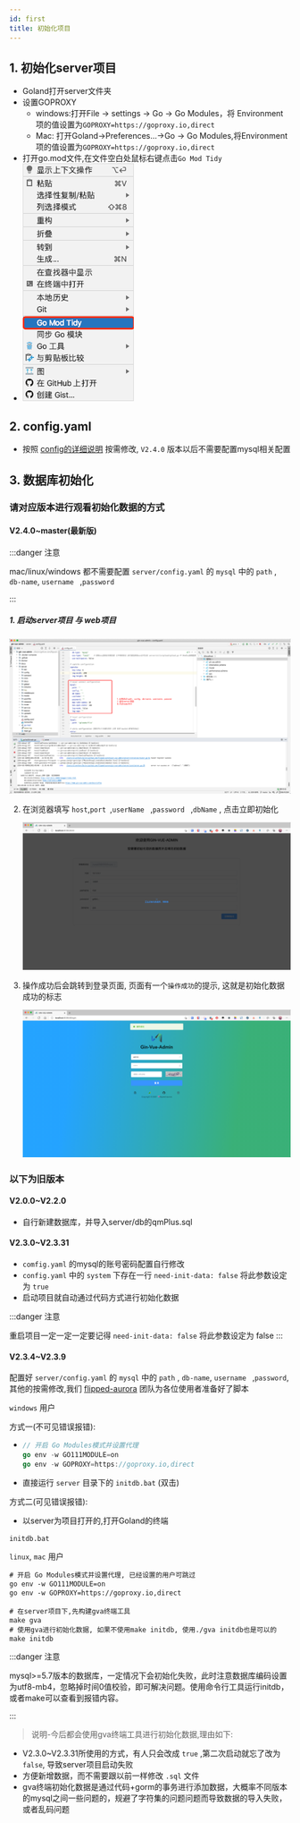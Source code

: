 ```yaml
---
id: first
title: 初始化项目
---
```


## 1. 初始化server项目

- Goland打开server文件夹
- 设置GOPROXY
	- windows:打开File → settings → Go → Go Modules，将 Environment 项的值设置为`GOPROXY=https://goproxy.io,direct`
	- Mac: 打开Goland→Preferences...→Go → Go Modules,将Environment项的值设置为`GOPROXY=https://goproxy.io,direct`
- 打开go.mod文件,在文件空白处鼠标右键点击`Go Mod Tidy`
- ![](../static/img/GoModTidy.png)

## 2. config.yaml

- 按照 [config的详细说明](./config) 按需修改, `V2.4.0` 版本以后不需要配置mysql相关配置

## 3. 数据库初始化

### 请对应版本进行观看初始化数据的方式

#### V2.4.0~master(最新版)

:::danger 注意

mac/linux/windows 都不需要配置 `server/config.yaml` 的 `mysql` 中的 `path` , `db-name`, `username ` ,`password`

:::

##### 1. 启动server项目 与 web项目

![image-20210306215747383](../static/img/image-20210306215747383.png)

2. 在浏览器填写 `host`,`port `,`userName ` ,`password ` ,`dbName` , 点击立即初始化

   ![image-20210306221404478](../static/img/image-20210306221404478.png)

3. 操作成功后会跳转到登录页面, 页面有一个`操作成功`的提示, 这就是初始化数据成功的标志

   ![image-20210306221058462](../static/img/image-20210306221058462.png)


### 以下为旧版本

#### V2.0.0~V2.2.0

- 自行新建数据库，并导入server/db的qmPlus.sql

#### V2.3.0~V2.3.31

- `comfig.yaml` 的mysql的账号密码配置自行修改
- `config.yaml` 中的 `system` 下存在一行 `need-init-data: false` 将此参数设定为 `true` 
- 启动项目就自动通过代码方式进行初始化数据 

:::danger 注意

重启项目一定一定一定要记得  `need-init-data: false` 将此参数设定为 false 
:::

#### V2.3.4~V2.3.9

配置好 `server/config.yaml` 的 `mysql` 中的 `path` , `db-name`, `username ` ,`password`,其他的按需修改,我们 [flipped-aurora](https://github.com/flipped-aurora) 团队为各位使用者准备好了脚本

`windows` 用户

方式一(不可见错误报错):

- ```go
  // 开启 Go Modules模式并设置代理
  go env -w GO111MODULE=on
  go env -w GOPROXY=https://goproxy.io,direct
  ```

- 直接运行 `server` 目录下的 `initdb.bat` (双击)

方式二(可见错误报错):

- 以server为项目打开的,打开Goland的终端
```shell script
initdb.bat
```

`linux`, `mac` 用户

```shell
# 开启 Go Modules模式并设置代理, 已经设置的用户可跳过
go env -w GO111MODULE=on
go env -w GOPROXY=https://goproxy.io,direct

# 在server项目下,先构建gva终端工具
make gva
# 使用gva进行初始化数据, 如果不使用make initdb, 使用./gva initdb也是可以的
make initdb
```

:::danger 注意

mysql>=5.7版本的数据库，一定情况下会初始化失败，此时注意数据库编码设置为utf8-mb4，忽略掉时间0值校验，即可解决问题。使用命令行工具运行initdb，或者make可以查看到报错内容。

:::

> 说明-今后都会使用gva终端工具进行初始化数据,理由如下:
- V2.3.0~V2.3.31所使用的方式，有人只会改成 `true` ,第二次启动就忘了改为 `false`, 导致server项目启动失败
- 方便新增数据，而不需要跟以前一样修改 `.sql` 文件
- gva终端初始化数据是通过代码+gorm的事务进行添加数据，大概率不同版本的mysql之间一些问题的，规避了字符集的问题问题而导致数据的导入失败，或者乱码问题
